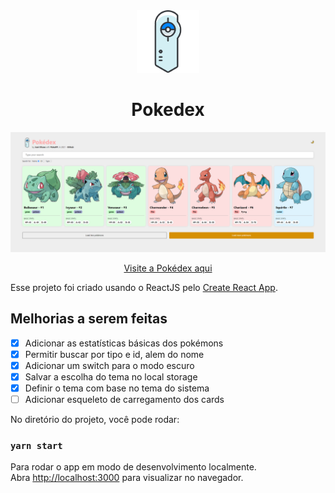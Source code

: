 <div align="center">
  <a
    href="https://www.flaticon.com/br/autores/roundicons-freebies"
    title="Roundicons Freebies"
  >
    <img src="./.github/pokedex.svg" alt="Pokédex" id="pokedex" width="100px" />
  </a>
  <h1>Pokedex</h1>
</div>
 <a
    href="https://jos3spokedex.netlify.app"
    title="Pokédex"
  >
    <img src="./.github/web.png" alt="Pokédex" id="pokedex"/>
</a>  
<p align="center">
<a
    href="https://jos3spokedex.netlify.app"
    title="Pokédex"
  >
    Visite a Pokédex aqui
</a> </p>

Esse projeto foi criado usando o ReactJS pelo [Create React App](https://github.com/facebook/create-react-app).

## Melhorias a serem feitas

- [x] Adicionar as estatísticas básicas dos pokémons
- [x] Permitir buscar por tipo e id, alem do nome
- [x] Adicionar um switch para o modo escuro
- [x] Salvar a escolha do tema no local storage
- [x] Definir o tema com base no tema do sistema
- [ ] Adicionar esqueleto de carregamento dos cards

No diretório do projeto, você pode rodar:

### `yarn start`

Para rodar o app em modo de desenvolvimento localmente.\
Abra [http://localhost:3000](http://localhost:3000) para visualizar no navegador.
